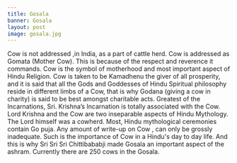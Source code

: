 ```yaml
---
title: Gosala
banner: Gosala
layout: post
image: gosala.jpg
---
```


Cow is not addressed ,in India, as a part of cattle herd.  Cow is addressed as Gomata (Mother Cow). This is because of the respect and reverence it commands.  Cow is the symbol of motherhood and most important aspect of Hindu Religion. Cow is taken to be Kamadhenu the giver of all prosperity, and it is said that all the Gods and Goddesses of Hindu Spiritual philosophy reside in different limbs of a Cow, that is why Godana (giving a cow in charity) is said to be best amongst charitable acts.  Greatest of the Incarnations, Sri. Krishna’s Incarnation is totally associated with the Cow.  Lord Krishna and the Cow are two inseparable aspects of Hindu Mythology.  The Lord himself was a cowherd.  Most, Hindu mythological ceremonies contain Go puja.  Any amount of write-up on Cow , can only be grossly inadequate.  Such is the importance of Cow in a Hindu's day to day life.  And this is why Sri Sri Sri Chittibababji made Gosala an important aspect of the ashram. Currently there are 250 cows in the Gosala.
